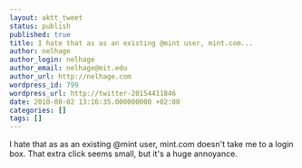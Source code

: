 ```yaml
---
layout: aktt_tweet
status: publish
published: true
title: I hate that as as an existing @mint user, mint.com...
author: nelhage
author_login: nelhage
author_email: nelhage@mit.edu
author_url: http://nelhage.com
wordpress_id: 799
wordpress_url: http://twitter-20154411846
date: 2010-08-02 13:16:35.000000000 +02:00
categories: []
tags: []
---
```

I hate that as as an existing @mint user, mint.com doesn't take me to a login box. That extra click seems small, but it's a huge annoyance.

